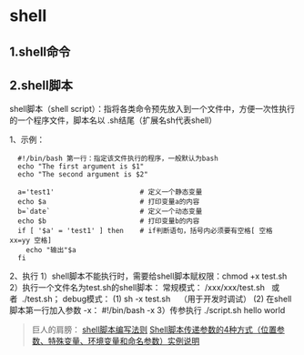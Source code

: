 # shell

## 1.shell命令

## 2.shell脚本
shell脚本（shell script）：指将各类命令预先放入到一个文件中，方便一次性执行的一个程序文件，脚本名以 .sh结尾（扩展名sh代表shell）

1、示例：
```shell
  #!/bin/bash 第一行：指定该文件执行的程序，一般默认为bash
  echo "The first argument is $1" 
  echo "The second argument is $2"

  a='test1'                     # 定义一个静态变量
  echo $a                       # 打印变量a的内容
  b=`date`                      # 定义一个动态变量
  echo $b                       # 打印变量b的内容
  if [ '$a' = 'test1' ] then    # if判断语句，括号内必须要有空格[ 空格 xx=yy 空格]
    echo "输出"$a
  fi
```

2、执行
  1）shell脚本不能执行时，需要给shell脚本赋权限：chmod +x test.sh
  2）执行一个文件名为test.sh的shell脚本：
    常规模式： /xxx/xxx/test.sh   或者  ./test.sh；
    debug模式：
      (1) sh -x test.sh    （用于开发时调试）
      (2) 在shell脚本第一行加入参数 -x： #!/bin/bash -x
  3）传参执行
    ./script.sh hello world

> 巨人的肩膀：
> [shell脚本编写法则](https://www.jianshu.com/p/0eee6e408bee)
> [Shell脚本传递参数的4种方式（位置参数、特殊变量、环境变量和命名参数）实例说明](https://blog.csdn.net/ken2232/article/details/132020592)
